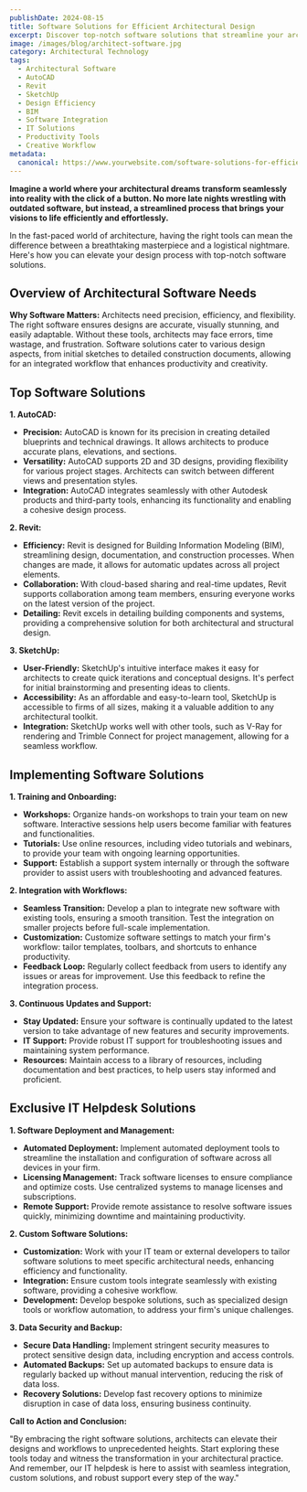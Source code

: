 ```yaml
---
publishDate: 2024-08-15
title: Software Solutions for Efficient Architectural Design
excerpt: Discover top-notch software solutions that streamline your architectural design process, enhancing precision, efficiency, and creativity.
image: /images/blog/architect-software.jpg
category: Architectural Technology
tags:
  - Architectural Software
  - AutoCAD
  - Revit
  - SketchUp
  - Design Efficiency
  - BIM
  - Software Integration
  - IT Solutions
  - Productivity Tools
  - Creative Workflow
metadata:
  canonical: https://www.yourwebsite.com/software-solutions-for-efficient-architectural-design
---
```


**Imagine a world where your architectural dreams transform seamlessly into reality with the click of a button. No more late nights wrestling with outdated software, but instead, a streamlined process that brings your visions to life efficiently and effortlessly.**

In the fast-paced world of architecture, having the right tools can mean the difference between a breathtaking masterpiece and a logistical nightmare. Here's how you can elevate your design process with top-notch software solutions.

## Overview of Architectural Software Needs

**Why Software Matters:**
Architects need precision, efficiency, and flexibility. The right software ensures designs are accurate, visually stunning, and easily adaptable. Without these tools, architects may face errors, time wastage, and frustration. Software solutions cater to various design aspects, from initial sketches to detailed construction documents, allowing for an integrated workflow that enhances productivity and creativity.

## Top Software Solutions

**1. AutoCAD:**

- **Precision:** AutoCAD is known for its precision in creating detailed blueprints and technical drawings. It allows architects to produce accurate plans, elevations, and sections.
- **Versatility:** AutoCAD supports 2D and 3D designs, providing flexibility for various project stages. Architects can switch between different views and presentation styles.
- **Integration:** AutoCAD integrates seamlessly with other Autodesk products and third-party tools, enhancing its functionality and enabling a cohesive design process.

**2. Revit:**

- **Efficiency:** Revit is designed for Building Information Modeling (BIM), streamlining design, documentation, and construction processes. When changes are made, it allows for automatic updates across all project elements.
- **Collaboration:** With cloud-based sharing and real-time updates, Revit supports collaboration among team members, ensuring everyone works on the latest version of the project.
- **Detailing:** Revit excels in detailing building components and systems, providing a comprehensive solution for both architectural and structural design.

**3. SketchUp:**

- **User-Friendly:** SketchUp's intuitive interface makes it easy for architects to create quick iterations and conceptual designs. It's perfect for initial brainstorming and presenting ideas to clients.
- **Accessibility:** As an affordable and easy-to-learn tool, SketchUp is accessible to firms of all sizes, making it a valuable addition to any architectural toolkit.
- **Integration:** SketchUp works well with other tools, such as V-Ray for rendering and Trimble Connect for project management, allowing for a seamless workflow.

## Implementing Software Solutions

**1. Training and Onboarding:**

- **Workshops:** Organize hands-on workshops to train your team on new software. Interactive sessions help users become familiar with features and functionalities.
- **Tutorials:** Use online resources, including video tutorials and webinars, to provide your team with ongoing learning opportunities.
- **Support:** Establish a support system internally or through the software provider to assist users with troubleshooting and advanced features.

**2. Integration with Workflows:**

- **Seamless Transition:** Develop a plan to integrate new software with existing tools, ensuring a smooth transition. Test the integration on smaller projects before full-scale implementation.
- **Customization:** Customize software settings to match your firm's workflow: tailor templates, toolbars, and shortcuts to enhance productivity.
- **Feedback Loop:** Regularly collect feedback from users to identify any issues or areas for improvement. Use this feedback to refine the integration process.

**3. Continuous Updates and Support:**

- **Stay Updated:** Ensure your software is continually updated to the latest version to take advantage of new features and security improvements.
- **IT Support:** Provide robust IT support for troubleshooting issues and maintaining system performance.
- **Resources:** Maintain access to a library of resources, including documentation and best practices, to help users stay informed and proficient.

## Exclusive IT Helpdesk Solutions

**1. Software Deployment and Management:**

- **Automated Deployment:** Implement automated deployment tools to streamline the installation and configuration of software across all devices in your firm.
- **Licensing Management:** Track software licenses to ensure compliance and optimize costs. Use centralized systems to manage licenses and subscriptions.
- **Remote Support:** Provide remote assistance to resolve software issues quickly, minimizing downtime and maintaining productivity.

**2. Custom Software Solutions:**

- **Customization:** Work with your IT team or external developers to tailor software solutions to meet specific architectural needs, enhancing efficiency and functionality.
- **Integration:** Ensure custom tools integrate seamlessly with existing software, providing a cohesive workflow.
- **Development:** Develop bespoke solutions, such as specialized design tools or workflow automation, to address your firm's unique challenges.

**3. Data Security and Backup:**

- **Secure Data Handling:** Implement stringent security measures to protect sensitive design data, including encryption and access controls.
- **Automated Backups:** Set up automated backups to ensure data is regularly backed up without manual intervention, reducing the risk of data loss.
- **Recovery Solutions:** Develop fast recovery options to minimize disruption in case of data loss, ensuring business continuity.

**Call to Action and Conclusion:**

"By embracing the right software solutions, architects can elevate their designs and workflows to unprecedented heights. Start exploring these tools today and witness the transformation in your architectural practice. And remember, our IT helpdesk is here to assist with seamless integration, custom solutions, and robust support every step of the way."
